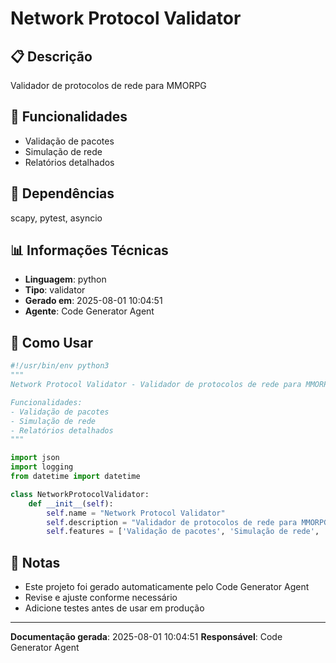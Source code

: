 # Network Protocol Validator

## 📋 Descrição

Validador de protocolos de rede para MMORPG

## 🎯 Funcionalidades

- Validação de pacotes
- Simulação de rede
- Relatórios detalhados

## 🔗 Dependências

scapy, pytest, asyncio

## 📊 Informações Técnicas

- **Linguagem**: python
- **Tipo**: validator
- **Gerado em**: 2025-08-01 10:04:51
- **Agente**: Code Generator Agent

## 🔧 Como Usar

```python
#!/usr/bin/env python3
"""
Network Protocol Validator - Validador de protocolos de rede para MMORPG

Funcionalidades:
- Validação de pacotes
- Simulação de rede
- Relatórios detalhados
"""

import json
import logging
from datetime import datetime

class NetworkProtocolValidator:
    def __init__(self):
        self.name = "Network Protocol Validator"
        self.description = "Validador de protocolos de rede para MMORPG"
        self.features = ['Validação de pacotes', 'Simulação de rede', 'Rel...
```

## 📝 Notas

- Este projeto foi gerado automaticamente pelo Code Generator Agent
- Revise e ajuste conforme necessário
- Adicione testes antes de usar em produção

---

**Documentação gerada**: 2025-08-01 10:04:51
**Responsável**: Code Generator Agent
